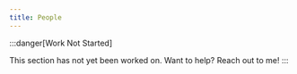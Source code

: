 ```yaml
---
title: People
---
```


:::danger[Work Not Started]

This section has not yet been worked on. Want to help? Reach out to me!
:::